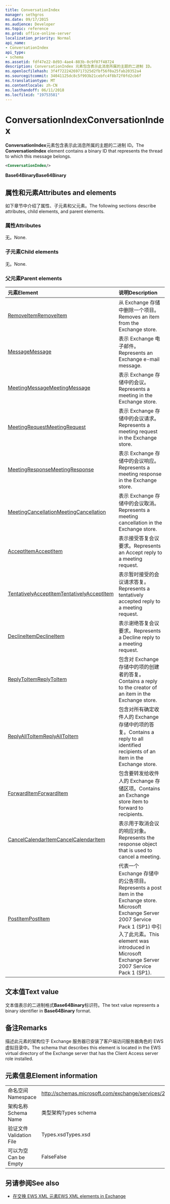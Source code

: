 ```yaml
---
title: ConversationIndex
manager: sethgros
ms.date: 09/17/2015
ms.audience: Developer
ms.topic: reference
ms.prod: office-online-server
localization_priority: Normal
api_name:
- ConversationIndex
api_type:
- schema
ms.assetid: fdf47e22-8d93-4ae4-883b-0c9f07f48724
description: ConversationIndex 元素包含表示此消息所属的主题的二进制 ID。
ms.openlocfilehash: 3f4f72224269717325d2fbf56f0a25fab20352a4
ms.sourcegitcommit: 34041125dc8c5f993b21cebfc4f8b72f0fd2cb6f
ms.translationtype: MT
ms.contentlocale: zh-CN
ms.lasthandoff: 06/11/2018
ms.locfileid: "19753581"
---
```

# <a name="conversationindex"></a><span data-ttu-id="2cbef-103">ConversationIndex</span><span class="sxs-lookup"><span data-stu-id="2cbef-103">ConversationIndex</span></span>

<span data-ttu-id="2cbef-104">**ConversationIndex**元素包含表示此消息所属的主题的二进制 ID。</span><span class="sxs-lookup"><span data-stu-id="2cbef-104">The **ConversationIndex** element contains a binary ID that represents the thread to which this message belongs.</span></span> 
  
```xml
<ConversationIndex/>
```

 <span data-ttu-id="2cbef-105">**Base64Binary**</span><span class="sxs-lookup"><span data-stu-id="2cbef-105">**Base64Binary**</span></span>
## <a name="attributes-and-elements"></a><span data-ttu-id="2cbef-106">属性和元素</span><span class="sxs-lookup"><span data-stu-id="2cbef-106">Attributes and elements</span></span>

<span data-ttu-id="2cbef-107">如下章节中介绍了属性、子元素和父元素。</span><span class="sxs-lookup"><span data-stu-id="2cbef-107">The following sections describe attributes, child elements, and parent elements.</span></span>
  
### <a name="attributes"></a><span data-ttu-id="2cbef-108">属性</span><span class="sxs-lookup"><span data-stu-id="2cbef-108">Attributes</span></span>

<span data-ttu-id="2cbef-109">无。</span><span class="sxs-lookup"><span data-stu-id="2cbef-109">None.</span></span>
  
### <a name="child-elements"></a><span data-ttu-id="2cbef-110">子元素</span><span class="sxs-lookup"><span data-stu-id="2cbef-110">Child elements</span></span>

<span data-ttu-id="2cbef-111">无。</span><span class="sxs-lookup"><span data-stu-id="2cbef-111">None.</span></span>
  
### <a name="parent-elements"></a><span data-ttu-id="2cbef-112">父元素</span><span class="sxs-lookup"><span data-stu-id="2cbef-112">Parent elements</span></span>

|<span data-ttu-id="2cbef-113">**元素**</span><span class="sxs-lookup"><span data-stu-id="2cbef-113">**Element**</span></span>|<span data-ttu-id="2cbef-114">**说明**</span><span class="sxs-lookup"><span data-stu-id="2cbef-114">**Description**</span></span>|
|:-----|:-----|
|[<span data-ttu-id="2cbef-115">RemoveItem</span><span class="sxs-lookup"><span data-stu-id="2cbef-115">RemoveItem</span></span>](removeitem.md) <br/> |<span data-ttu-id="2cbef-116">从 Exchange 存储中删除一个项目。</span><span class="sxs-lookup"><span data-stu-id="2cbef-116">Removes an item from the Exchange store.</span></span>  <br/> |
|[<span data-ttu-id="2cbef-117">Message</span><span class="sxs-lookup"><span data-stu-id="2cbef-117">Message</span></span>](message-ex15websvcsotherref.md) <br/> |<span data-ttu-id="2cbef-118">表示 Exchange 电子邮件。</span><span class="sxs-lookup"><span data-stu-id="2cbef-118">Represents an Exchange e-mail message.</span></span>  <br/> |
|[<span data-ttu-id="2cbef-119">MeetingMessage</span><span class="sxs-lookup"><span data-stu-id="2cbef-119">MeetingMessage</span></span>](meetingmessage.md) <br/> |<span data-ttu-id="2cbef-120">表示 Exchange 存储中的会议。</span><span class="sxs-lookup"><span data-stu-id="2cbef-120">Represents a meeting in the Exchange store.</span></span>  <br/> |
|[<span data-ttu-id="2cbef-121">MeetingRequest</span><span class="sxs-lookup"><span data-stu-id="2cbef-121">MeetingRequest</span></span>](meetingrequest.md) <br/> |<span data-ttu-id="2cbef-122">表示 Exchange 存储中的会议请求。</span><span class="sxs-lookup"><span data-stu-id="2cbef-122">Represents a meeting request in the Exchange store.</span></span>  <br/> |
|[<span data-ttu-id="2cbef-123">MeetingResponse</span><span class="sxs-lookup"><span data-stu-id="2cbef-123">MeetingResponse</span></span>](meetingresponse.md) <br/> |<span data-ttu-id="2cbef-124">表示 Exchange 存储中的会议响应。</span><span class="sxs-lookup"><span data-stu-id="2cbef-124">Represents a meeting response in the Exchange store.</span></span>  <br/> |
|[<span data-ttu-id="2cbef-125">MeetingCancellation</span><span class="sxs-lookup"><span data-stu-id="2cbef-125">MeetingCancellation</span></span>](meetingcancellation.md) <br/> |<span data-ttu-id="2cbef-126">表示 Exchange 存储中的会议取消。</span><span class="sxs-lookup"><span data-stu-id="2cbef-126">Represents a meeting cancellation in the Exchange store.</span></span>  <br/> |
|[<span data-ttu-id="2cbef-127">AcceptItem</span><span class="sxs-lookup"><span data-stu-id="2cbef-127">AcceptItem</span></span>](acceptitem.md) <br/> |<span data-ttu-id="2cbef-128">表示接受答复会议要求。</span><span class="sxs-lookup"><span data-stu-id="2cbef-128">Represents an Accept reply to a meeting request.</span></span>  <br/> |
|[<span data-ttu-id="2cbef-129">TentativelyAcceptItem</span><span class="sxs-lookup"><span data-stu-id="2cbef-129">TentativelyAcceptItem</span></span>](tentativelyacceptitem.md) <br/> |<span data-ttu-id="2cbef-130">表示暂时接受的会议请求答复。</span><span class="sxs-lookup"><span data-stu-id="2cbef-130">Represents a tentatively accepted reply to a meeting request.</span></span>  <br/> |
|[<span data-ttu-id="2cbef-131">DeclineItem</span><span class="sxs-lookup"><span data-stu-id="2cbef-131">DeclineItem</span></span>](declineitem.md) <br/> |<span data-ttu-id="2cbef-132">表示谢绝答复会议要求。</span><span class="sxs-lookup"><span data-stu-id="2cbef-132">Represents a Decline reply to a meeting request.</span></span>  <br/> |
|[<span data-ttu-id="2cbef-133">ReplyToItem</span><span class="sxs-lookup"><span data-stu-id="2cbef-133">ReplyToItem</span></span>](replytoitem.md) <br/> |<span data-ttu-id="2cbef-134">包含对 Exchange 存储中的项的创建者的答复。</span><span class="sxs-lookup"><span data-stu-id="2cbef-134">Contains a reply to the creator of an item in the Exchange store.</span></span>  <br/> |
|[<span data-ttu-id="2cbef-135">ReplyAllToItem</span><span class="sxs-lookup"><span data-stu-id="2cbef-135">ReplyAllToItem</span></span>](replyalltoitem.md) <br/> |<span data-ttu-id="2cbef-136">包含对所有确定收件人的 Exchange 存储中的项的答复。</span><span class="sxs-lookup"><span data-stu-id="2cbef-136">Contains a reply to all identified recipients of an item in the Exchange store.</span></span>  <br/> |
|[<span data-ttu-id="2cbef-137">ForwardItem</span><span class="sxs-lookup"><span data-stu-id="2cbef-137">ForwardItem</span></span>](forwarditem.md) <br/> |<span data-ttu-id="2cbef-138">包含要转发给收件人的 Exchange 存储区项。</span><span class="sxs-lookup"><span data-stu-id="2cbef-138">Contains an Exchange store item to forward to recipients.</span></span>  <br/> |
|[<span data-ttu-id="2cbef-139">CancelCalendarItem</span><span class="sxs-lookup"><span data-stu-id="2cbef-139">CancelCalendarItem</span></span>](cancelcalendaritem.md) <br/> |<span data-ttu-id="2cbef-140">表示用于取消会议的响应对象。</span><span class="sxs-lookup"><span data-stu-id="2cbef-140">Represents the response object that is used to cancel a meeting.</span></span>  <br/> |
|[<span data-ttu-id="2cbef-141">PostItem</span><span class="sxs-lookup"><span data-stu-id="2cbef-141">PostItem</span></span>](postitem.md) <br/> |<span data-ttu-id="2cbef-142">代表一个 Exchange 存储中的公告项目。</span><span class="sxs-lookup"><span data-stu-id="2cbef-142">Represents a post item in the Exchange store.</span></span> <span data-ttu-id="2cbef-143">Microsoft Exchange Server 2007 Service Pack 1 (SP1) 中引入了此元素。</span><span class="sxs-lookup"><span data-stu-id="2cbef-143">This element was introduced in Microsoft Exchange Server 2007 Service Pack 1 (SP1).</span></span>  <br/> |
   
## <a name="text-value"></a><span data-ttu-id="2cbef-144">文本值</span><span class="sxs-lookup"><span data-stu-id="2cbef-144">Text value</span></span>

<span data-ttu-id="2cbef-145">文本值表示的二进制格式**Base64Binary**标识符。</span><span class="sxs-lookup"><span data-stu-id="2cbef-145">The text value represents a binary identifier in **Base64Binary** format.</span></span> 
  
## <a name="remarks"></a><span data-ttu-id="2cbef-146">备注</span><span class="sxs-lookup"><span data-stu-id="2cbef-146">Remarks</span></span>

<span data-ttu-id="2cbef-147">描述此元素的架构位于 Exchange 服务器已安装了客户端访问服务器角色的 EWS 虚拟目录中。</span><span class="sxs-lookup"><span data-stu-id="2cbef-147">The schema that describes this element is located in the EWS virtual directory of the Exchange server that has the Client Access server role installed.</span></span>
  
## <a name="element-information"></a><span data-ttu-id="2cbef-148">元素信息</span><span class="sxs-lookup"><span data-stu-id="2cbef-148">Element information</span></span>

|||
|:-----|:-----|
|<span data-ttu-id="2cbef-149">命名空间</span><span class="sxs-lookup"><span data-stu-id="2cbef-149">Namespace</span></span>  <br/> |http://schemas.microsoft.com/exchange/services/2006/types  <br/> |
|<span data-ttu-id="2cbef-150">架构名称</span><span class="sxs-lookup"><span data-stu-id="2cbef-150">Schema Name</span></span>  <br/> |<span data-ttu-id="2cbef-151">类型架构</span><span class="sxs-lookup"><span data-stu-id="2cbef-151">Types schema</span></span>  <br/> |
|<span data-ttu-id="2cbef-152">验证文件</span><span class="sxs-lookup"><span data-stu-id="2cbef-152">Validation File</span></span>  <br/> |<span data-ttu-id="2cbef-153">Types.xsd</span><span class="sxs-lookup"><span data-stu-id="2cbef-153">Types.xsd</span></span>  <br/> |
|<span data-ttu-id="2cbef-154">可以为空</span><span class="sxs-lookup"><span data-stu-id="2cbef-154">Can be Empty</span></span>  <br/> |<span data-ttu-id="2cbef-155">False</span><span class="sxs-lookup"><span data-stu-id="2cbef-155">False</span></span>  <br/> |
   
## <a name="see-also"></a><span data-ttu-id="2cbef-156">另请参阅</span><span class="sxs-lookup"><span data-stu-id="2cbef-156">See also</span></span>



- [<span data-ttu-id="2cbef-157">在交换 EWS XML 元素</span><span class="sxs-lookup"><span data-stu-id="2cbef-157">EWS XML elements in Exchange</span></span>](ews-xml-elements-in-exchange.md)

